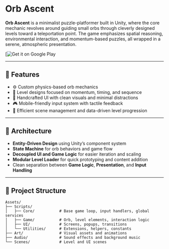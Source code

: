 # Orb Ascent

**Orb Ascent** is a minimalist puzzle-platformer built in Unity, where the core mechanic revolves around guiding small orbs through cleverly designed levels toward a teleportation point. The game emphasizes spatial reasoning, environmental interaction, and momentum-based puzzles, all wrapped in a serene, atmospheric presentation.

[![Get it on Google Play](https://play.google.com/store/apps/details?id=com.analyticalapproach.dominance)<!-- Replace with actual Play Store URL -->

---

## 🎯 Features

- ⚙️ Custom physics-based orb mechanics  
- 🧠 Level designs focused on momentum, timing, and sequence  
- 🎨 Handcrafted UI with clean visuals and minimal distractions  
- 🎮 Mobile-friendly input system with tactile feedback  
- 🔄 Efficient scene management and data-driven level progression  

---

## 🧱 Architecture

- **Entity-Driven Design** using Unity’s component system  
- **State Machine** for orb behaviors and game flow  
- **Decoupled UI and Game Logic** for easier iteration and scaling  
- **Modular Level Loader** for quick prototyping and content addition  
- Clean separation between **Game Logic**, **Presentation**, and **Input Handling**

---

## 📂 Project Structure

```plaintext
Assets/
├── Scripts/
│   ├── Core/           # Base game loop, input handlers, global services
│   ├── Game/           # Orb, level elements, interaction logic
│   ├── UI/             # Screens, popups, transitions
│   └── Utilities/      # Extensions, helpers, constants
├── Art/                # Visual assets and animations
├── Audio/              # Sound effects and background music
└── Scenes/             # Level and UI scenes
